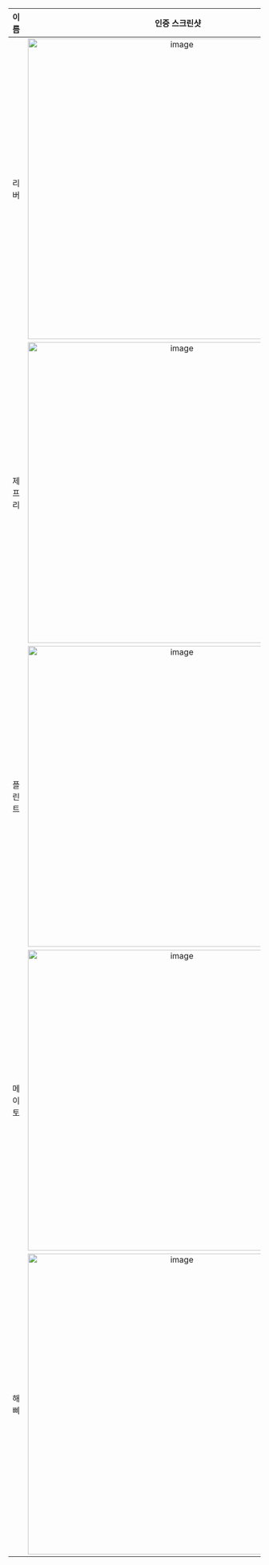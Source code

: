 | **이름** | **인증 스크린샷** |
|:--------:|:-----------------:|
| 리버   | <img width="600" alt="image" src="https://github.com/user-attachments/assets/9c99a8fc-9c08-40c9-9fc3-2ffbc750fcd3" /> |
| 제프리 | <img width="600" alt="image" src="https://github.com/user-attachments/assets/a74ad978-9252-47a6-914a-bdfaa2db194d" /> |
| 플린트 | <img width="600" alt="image" src="https://github.com/user-attachments/assets/b23eb9a7-ef4c-4144-a8b0-ed4a6e33bb1f" /> |
| 메이토 | <img width="600" alt="image" src="https://github.com/user-attachments/assets/b23eb9a7-ef4c-4144-a8b0-ed4a6e33bb1f" /> |
| 해삐 | <img width="600" alt="image" src="https://github.com/user-attachments/assets/2cb350c8-9801-4b5d-b181-22cf3ed76acd" /> |
